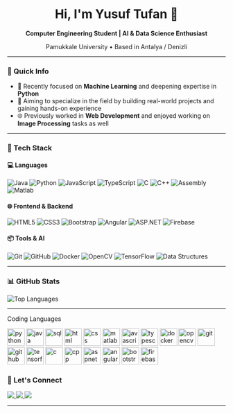 <h1 align="center">Hi, I'm Yusuf Tufan 👋</h1>

<p align="center"><strong>Computer Engineering Student | AI & Data Science Enthusiast</strong></p>
<p align="center">Pamukkale University • Based in Antalya / Denizli</p>

---

### 📌 Quick Info

- 🤖 Recently focused on **Machine Learning** and deepening expertise in **Python**
- 🎯 Aiming to specialize in the field by building real-world projects and gaining hands-on experience
- 🌐 Previously worked in **Web Development** and enjoyed working on **Image Processing** tasks as well

---

### 🧰 Tech Stack

#### 💻 Languages  
![Java](https://img.shields.io/badge/Java-ED8B00?style=for-the-badge&logo=java&logoColor=white)
![Python](https://img.shields.io/badge/Python-3776AB?style=for-the-badge&logo=python&logoColor=white)
![JavaScript](https://img.shields.io/badge/JavaScript-F7DF1E?style=for-the-badge&logo=javascript&logoColor=black)
![TypeScript](https://img.shields.io/badge/TypeScript-007ACC?style=for-the-badge&logo=typescript&logoColor=white)
![C](https://img.shields.io/badge/C-00599C?style=for-the-badge&logo=c&logoColor=white)
![C++](https://img.shields.io/badge/C%2B%2B-00599C?style=for-the-badge&logo=c%2B%2B&logoColor=white)
![Assembly](https://img.shields.io/badge/Assembly-6E4C13?style=for-the-badge)
![Matlab](https://img.shields.io/badge/Matlab-0076A8?style=for-the-badge&logo=MathWorks&logoColor=white)

#### 🌐 Frontend & Backend  
![HTML5](https://img.shields.io/badge/HTML5-E34F26?style=for-the-badge&logo=html5&logoColor=white)
![CSS3](https://img.shields.io/badge/CSS3-1572B6?style=for-the-badge&logo=css3&logoColor=white)
![Bootstrap](https://img.shields.io/badge/Bootstrap-563D7C?style=for-the-badge&logo=bootstrap&logoColor=white)
![Angular](https://img.shields.io/badge/Angular-DD0031?style=for-the-badge&logo=angular&logoColor=white)
![ASP.NET](https://img.shields.io/badge/ASP.NET-5C2D91?style=for-the-badge&logo=.net&logoColor=white)
![Firebase](https://img.shields.io/badge/Firebase-ffca28?style=for-the-badge&logo=firebase&logoColor=black)

#### 📦 Tools & AI  
![Git](https://img.shields.io/badge/Git-F05032?style=for-the-badge&logo=git&logoColor=white)
![GitHub](https://img.shields.io/badge/GitHub-181717?style=for-the-badge&logo=github&logoColor=white)
![Docker](https://img.shields.io/badge/Docker-2496ED?style=for-the-badge&logo=docker&logoColor=white)
![OpenCV](https://img.shields.io/badge/OpenCV-27338e?style=for-the-badge&logo=opencv&logoColor=white)
![TensorFlow](https://img.shields.io/badge/TensorFlow-FF6F00?style=for-the-badge&logo=tensorflow&logoColor=white)
![Data Structures](https://img.shields.io/badge/Data%20Structures-%23007ACC?style=for-the-badge)

---

### 📊 GitHub Stats

<img src="https://github-readme-stats.vercel.app/api/top-langs/?username=YusufTufan&theme=tokyonight&show_icons=true&hide_border=false&layout=compact" alt="Top Languages" />

---
Coding Languages
<p align="left">
  <img src="https://cdn.jsdelivr.net/gh/devicons/devicon/icons/python/python-original.svg" height="40" alt="python"/>
  <img src="https://cdn.jsdelivr.net/gh/devicons/devicon/icons/java/java-original.svg" height="40" alt="java"/>
  <img src="https://cdn.jsdelivr.net/gh/devicons/devicon/icons/mysql/mysql-original.svg" height="40" alt="sql"/>
  <img src="https://cdn.jsdelivr.net/gh/devicons/devicon/icons/html5/html5-original.svg" height="40" alt="html"/>
  <img src="https://cdn.jsdelivr.net/gh/devicons/devicon/icons/css3/css3-original.svg" height="40" alt="css"/>
  <img src="https://cdn.jsdelivr.net/gh/devicons/devicon/icons/matlab/matlab-original.svg" height="40" alt="matlab"/>
  <img src="https://cdn.jsdelivr.net/gh/devicons/devicon/icons/javascript/javascript-original.svg" height="40" alt="javascript"/>
  <img src="https://cdn.jsdelivr.net/gh/devicons/devicon/icons/typescript/typescript-original.svg" height="40" alt="typescript"/>
  <img src="https://cdn.jsdelivr.net/gh/devicons/devicon/icons/docker/docker-original.svg" height="40" alt="docker"/>
  <img src="https://cdn.jsdelivr.net/gh/devicons/devicon/icons/opencv/opencv-original.svg" height="40" alt="opencv"/>
  <img src="https://cdn.jsdelivr.net/gh/devicons/devicon/icons/git/git-original.svg" height="40" alt="git"/>
  <img src="https://cdn.jsdelivr.net/gh/devicons/devicon/icons/github/github-original.svg" height="40" alt="github"/>
  <img src="https://cdn.jsdelivr.net/gh/devicons/devicon/icons/tensorflow/tensorflow-original.svg" height="40" alt="tensorflow"/>
  <img src="https://cdn.jsdelivr.net/gh/devicons/devicon/icons/c/c-original.svg" height="40" alt="c"/>
  <img src="https://cdn.jsdelivr.net/gh/devicons/devicon/icons/cplusplus/cplusplus-original.svg" height="40" alt="cpp"/>
  <img src="https://cdn.jsdelivr.net/gh/devicons/devicon/icons/dot-net/dot-net-original.svg" height="40" alt="aspnet"/>
  <img src="https://cdn.jsdelivr.net/gh/devicons/devicon/icons/angularjs/angularjs-original.svg" height="40" alt="angular"/>
  <img src="https://cdn.jsdelivr.net/gh/devicons/devicon/icons/bootstrap/bootstrap-original.svg" height="40" alt="bootstrap"/>
  <img src="https://cdn.jsdelivr.net/gh/devicons/devicon/icons/firebase/firebase-plain.svg" height="40" alt="firebase"/>
</p>


### 🔗 Let's Connect

<a href="mailto:yusufftufan@gmail.com">
  <img src="https://img.shields.io/badge/Email-D14836?style=for-the-badge&logo=gmail&logoColor=white" />
</a>
<a href="https://www.linkedin.com/in/yusuf-tufan-761b412aa/" target="_blank">
  <img src="https://img.shields.io/badge/LinkedIn-0077B5?style=for-the-badge&logo=linkedin&logoColor=white" />
</a>
<a href="https://github.com/YusufTufan" target="_blank">
  <img src="https://img.shields.io/badge/GitHub-100000?style=for-the-badge&logo=github&logoColor=white" />
</a>

---
